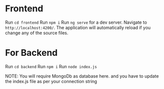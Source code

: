 # Frontend

Run `cd frontend`
Run `npm i`
Run `ng serve` for a dev server. Navigate to `http://localhost:4200/`. The application will automatically reload if you change any of the source files.

# For Backend
Run `cd backend` 
Run `npm i`
Run `node index.js`

NOTE: You will require MongoDb as database here. and you have to update the index.js file as per your connection string
